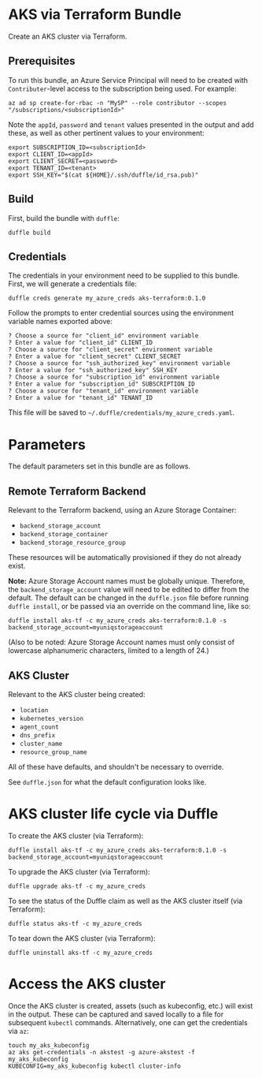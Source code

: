 # AKS via Terraform Bundle

Create an AKS cluster via Terraform.

## Prerequisites
To run this bundle, an Azure Service Principal will need to be created with `Contributer`-level access to the subscription being used.  For example:
```
az ad sp create-for-rbac -n "MySP" --role contributor --scopes "/subscriptions/<subscriptionId>"
```
Note the `appId`, `password` and `tenant` values presented in the output and add these, as well as other pertinent values to your environment:
```
export SUBSCRIPTION_ID=<subscriptionId>
export CLIENT_ID=<appId>
export CLIENT_SECRET=<password>
export TENANT_ID=<tenant>
export SSH_KEY="$(cat ${HOME}/.ssh/duffle/id_rsa.pub)"
```

## Build
First, build the bundle with `duffle`:

```console
duffle build
```

## Credentials
The credentials in your environment need to be supplied to this bundle.  First, we will generate a credentials file:

```
duffle creds generate my_azure_creds aks-terraform:0.1.0
```

Follow the prompts to enter credential sources using the environment variable names exported above:

```
? Choose a source for "client_id" environment variable
? Enter a value for "client_id" CLIENT_ID
? Choose a source for "client_secret" environment variable
? Enter a value for "client_secret" CLIENT_SECRET
? Choose a source for "ssh_authorized_key" environment variable
? Enter a value for "ssh_authorized_key" SSH_KEY
? Choose a source for "subscription_id" environment variable
? Enter a value for "subscription_id" SUBSCRIPTION_ID
? Choose a source for "tenant_id" environment variable
? Enter a value for "tenant_id" TENANT_ID
```

This file will be saved to `~/.duffle/credentials/my_azure_creds.yaml`.

# Parameters

The default parameters set in this bundle are as follows.

## Remote Terraform Backend

Relevant to the Terraform backend, using an Azure Storage Container:
  * `backend_storage_account`
  * `backend_storage_container`
  * `backend_storage_resource_group`

These resources will be automatically provisioned if they do not already exist.

**Note:** Azure Storage Account names must be globally unique.  Therefore, the `backend_storage_account` value will need to be edited to differ from the default. The default can be changed in the `duffle.json` file before running `duffle install`, or be passed via an override on the command line, like so:

```
duffle install aks-tf -c my_azure_creds aks-terraform:0.1.0 -s backend_storage_account=myuniqstorageaccount
```

(Also to be noted: Azure Storage Account names must only consist of lowercase alphanumeric characters, limited to a length of 24.)

## AKS Cluster

Relevant to the AKS cluster being created:
  * `location`
  * `kubernetes_version`
  * `agent_count`
  * `dns_prefix`
  * `cluster_name`
  * `resource_group_name`

All of these have defaults, and shouldn't be necessary to override.

See `duffle.json` for what the default configuration looks like.

# AKS cluster life cycle via Duffle

To create the AKS cluster (via Terraform):

```
duffle install aks-tf -c my_azure_creds aks-terraform:0.1.0 -s backend_storage_account=myuniqstorageaccount
```

To upgrade the AKS cluster (via Terraform):

```
duffle upgrade aks-tf -c my_azure_creds
```

To see the status of the Duffle claim as well as the AKS cluster itself (via Terraform):

```
duffle status aks-tf -c my_azure_creds
```

To tear down the AKS cluster (via Terraform):

```
duffle uninstall aks-tf -c my_azure_creds
```

# Access the AKS cluster

Once the AKS cluster is created, assets (such as kubeconfig, etc.) will exist in the output.  These can be captured and saved locally to a file for subsequent `kubectl` commands.  Alternatively, one can get the credentials via `az`:

```
touch my_aks_kubeconfig
az aks get-credentials -n akstest -g azure-akstest -f my_aks_kubeconfig
KUBECONFIG=my_aks_kubeconfig kubectl cluster-info
```